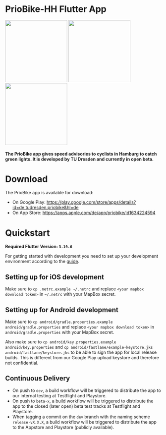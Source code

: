 # PrioBike-HH Flutter App

<p align="left">
  <img width="200" src="https://github.com/priobike/priobike-flutter-app/assets/27271818/096b5754-b37b-4dcb-ad76-e72edc38fc94">
  <img width="200" src="https://github.com/priobike/priobike-flutter-app/assets/27271818/32c799f9-80a5-4fcf-92c8-7ee9079dc1bd">
  <img width="200" src="https://github.com/priobike/priobike-flutter-app/assets/27271818/c2595445-dbd4-461d-9240-a9764de60faf">
</p>

<h4>The PrioBike app gives speed advisories to cyclists in Hamburg to catch green lights. It is developed by TU Dresden and currently in open beta.</h4>

# Download

The PrioBike app is available for download:
- On Google Play: https://play.google.com/store/apps/details?id=de.tudresden.priobike&hl=de 
- On App Store: https://apps.apple.com/de/app/priobike/id1634224594

# Quickstart

**Required Flutter Version: `3.19.6`**

For getting started with development you need to set up your development environment according to
the [guide](https://docs.flutter.dev/get-started/install).

## Setting up for iOS development

Make sure to `cp .netrc.example ~/.netrc` and replace `<your mapbox download token>` in `~/.netrc` with your MapBox secret.

## Setting up for Android development

Make sure to `cp android/gradle.properties.example android/gradle.properties` and replace
`<your mapbox download token>` in `android/gradle.properties` with your MapBox secret.

Also make sure to `cp android/key.properties.example android/key.properties` and `cp android/fastlane/example-keystore.jks android/fastlane/keystore.jks` to be able to sign the app for local release builds. This is different from our Google Play upload keystore and therefore not confidential.

## Continuous Delivery

- On push to `dev`, a build workflow will be triggered to distribute the app to our internal testing at Testflight and Playstore.
- On push to `beta-x`, a build workflow will be triggered to distribute the app to the closed (later open) beta test tracks at Testflight and Playstore.
- When tagging a commit on the `dev` branch with the naming scheme `release-vX.X.X`, a build workflow will be triggered to distribute the app to the Appstore and Playstore (publicly available).
